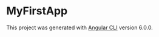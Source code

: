 # MyFirstApp

This project was generated with [Angular CLI](https://github.com/angular/angular-cli) version 6.0.0.

